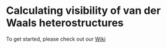 # Calculating visibility of van der Waals heterostructures
To get started, please check out our [Wiki](https://github.com/Thanmay-Menon/visibility/wiki)
